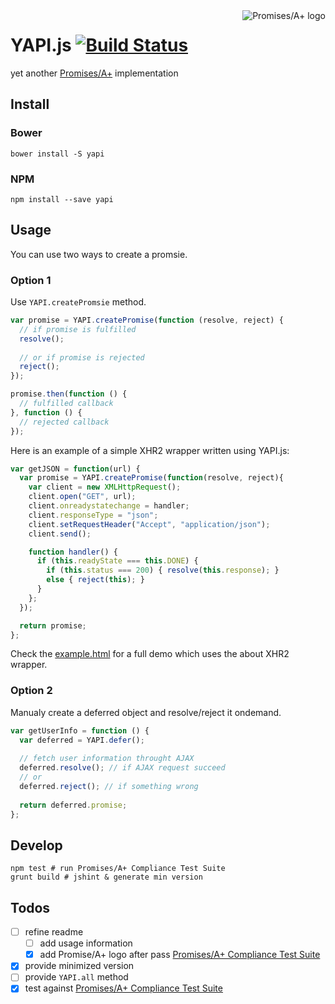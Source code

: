 <a href="https://promisesaplus.com/">
    <img src="https://promisesaplus.com/assets/logo-small.png" alt="Promises/A+ logo"
         title="Promises/A+ 1.0 compliant" align="right" />
</a>

# YAPI.js [![Build Status](https://travis-ci.org/loveky/yapi.js.svg?branch=master)](https://travis-ci.org/loveky/yapi.js)
yet another [Promises/A+](https://promisesaplus.com/) implementation

## Install
### Bower
`bower install -S yapi`

### NPM
`npm install --save yapi`

## Usage
You can use two ways to create a promsie.

### Option 1
Use `YAPI.createPromsie` method. 
```javascript
var promise = YAPI.createPromise(function (resolve, reject) {
  // if promise is fulfilled
  resolve();
  
  // or if promise is rejected
  reject();
});

promise.then(function () {
  // fulfilled callback
}, function () {
  // rejected callback
});
```
Here is an example of a simple XHR2 wrapper written using YAPI.js:
```javascript
var getJSON = function(url) {
  var promise = YAPI.createPromise(function(resolve, reject){
    var client = new XMLHttpRequest();
    client.open("GET", url);
    client.onreadystatechange = handler;
    client.responseType = "json";
    client.setRequestHeader("Accept", "application/json");
    client.send();

    function handler() {
      if (this.readyState === this.DONE) {
        if (this.status === 200) { resolve(this.response); }
        else { reject(this); }
      }
    };
  });

  return promise;
};
```
Check the [example.html](https://github.com/loveky/yapi.js/blob/master/example.html) for a full demo which uses the about XHR2 wrapper.

### Option 2
Manualy create a deferred object and resolve/reject it ondemand.
```javascript
var getUserInfo = function () {
  var deferred = YAPI.defer();
  
  // fetch user information throught AJAX
  deferred.resolve(); // if AJAX request succeed
  // or
  deferred.reject(); // if something wrong
  
  return deferred.promise;
};
```

## Develop
```shell
npm test # run Promises/A+ Compliance Test Suite
grunt build # jshint & generate min version
```

## Todos
- [ ] refine readme
  - [ ] add usage information
  - [x] add Promise/A+ logo after pass [Promises/A+ Compliance Test Suite](https://github.com/promises-aplus/promises-tests)
- [x] provide minimized version
- [ ] provide `YAPI.all` method
- [x] test against [Promises/A+ Compliance Test Suite](https://github.com/promises-aplus/promises-tests)
